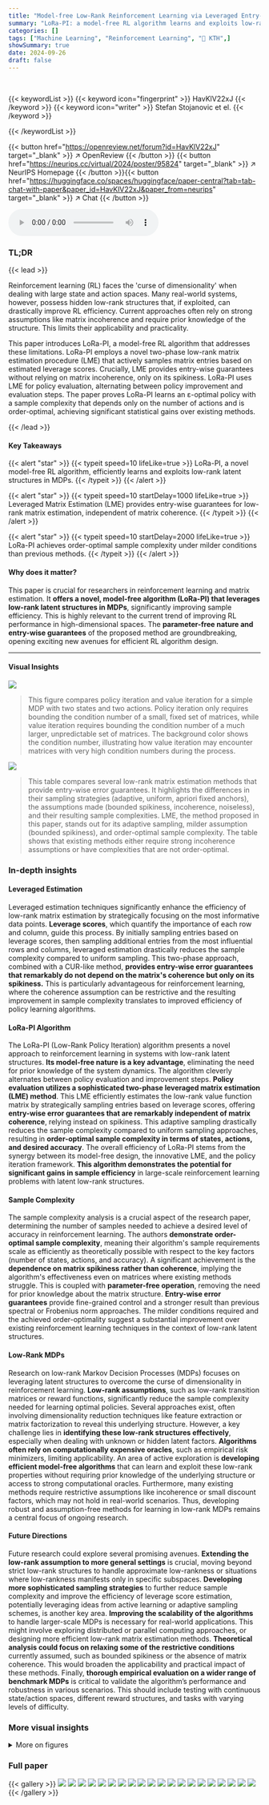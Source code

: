 ```yaml
---
title: "Model-free Low-Rank Reinforcement Learning via Leveraged Entry-wise Matrix Estimation"
summary: "LoRa-PI: a model-free RL algorithm learns and exploits low-rank MDP structures for order-optimal sample complexity, achieving ε-optimal policies with O(poly(A)) samples."
categories: []
tags: ["Machine Learning", "Reinforcement Learning", "🏢 KTH",]
showSummary: true
date: 2024-09-26
draft: false
---
```


<br>

{{< keywordList >}}
{{< keyword icon="fingerprint" >}} HavKlV22xJ {{< /keyword >}}
{{< keyword icon="writer" >}} Stefan Stojanovic et el. {{< /keyword >}}
 
{{< /keywordList >}}

{{< button href="https://openreview.net/forum?id=HavKlV22xJ" target="_blank" >}}
↗ OpenReview
{{< /button >}}
{{< button href="https://neurips.cc/virtual/2024/poster/95824" target="_blank" >}}
↗ NeurIPS Homepage
{{< /button >}}{{< button href="https://huggingface.co/spaces/huggingface/paper-central?tab=tab-chat-with-paper&paper_id=HavKlV22xJ&paper_from=neurips" target="_blank" >}}
↗ Chat
{{< /button >}}



<audio controls>
    <source src="https://ai-paper-reviewer.com/HavKlV22xJ/podcast.wav" type="audio/wav">
    Your browser does not support the audio element.
</audio>


### TL;DR


{{< lead >}}

Reinforcement learning (RL) faces the 'curse of dimensionality' when dealing with large state and action spaces.  Many real-world systems, however, possess hidden low-rank structures that, if exploited, can drastically improve RL efficiency. Current approaches often rely on strong assumptions like matrix incoherence and require prior knowledge of the structure. This limits their applicability and practicality.

This paper introduces LoRa-PI, a model-free RL algorithm that addresses these limitations. LoRa-PI employs a novel two-phase low-rank matrix estimation procedure (LME) that actively samples matrix entries based on estimated leverage scores.  Crucially, LME provides entry-wise guarantees without relying on matrix incoherence, only on its spikiness.  LoRa-PI uses LME for policy evaluation, alternating between policy improvement and evaluation steps.  The paper proves LoRa-PI learns an ε-optimal policy with a sample complexity that depends only on the number of actions and is order-optimal, achieving significant statistical gains over existing methods.

{{< /lead >}}


#### Key Takeaways

{{< alert "star" >}}
{{< typeit speed=10 lifeLike=true >}} LoRa-PI, a novel model-free RL algorithm, efficiently learns and exploits low-rank latent structures in MDPs. {{< /typeit >}}
{{< /alert >}}

{{< alert "star" >}}
{{< typeit speed=10 startDelay=1000 lifeLike=true >}} Leveraged Matrix Estimation (LME) provides entry-wise guarantees for low-rank matrix estimation, independent of matrix coherence. {{< /typeit >}}
{{< /alert >}}

{{< alert "star" >}}
{{< typeit speed=10 startDelay=2000 lifeLike=true >}} LoRa-PI achieves order-optimal sample complexity under milder conditions than previous methods. {{< /typeit >}}
{{< /alert >}}

#### Why does it matter?
This paper is crucial for researchers in reinforcement learning and matrix estimation.  It **offers a novel, model-free algorithm (LoRa-PI) that leverages low-rank latent structures in MDPs**, significantly improving sample efficiency. This is highly relevant to the current trend of improving RL performance in high-dimensional spaces.  The **parameter-free nature and entry-wise guarantees** of the proposed method are groundbreaking, opening exciting new avenues for efficient RL algorithm design.

------
#### Visual Insights



![](https://ai-paper-reviewer.com/HavKlV22xJ/figures_5_1.jpg)

> This figure compares policy iteration and value iteration for a simple MDP with two states and two actions.  Policy iteration only requires bounding the condition number of a small, fixed set of matrices, while value iteration requires bounding the condition number of a much larger, unpredictable set of matrices. The background color shows the condition number, illustrating how value iteration may encounter matrices with very high condition numbers during the process.





![](https://ai-paper-reviewer.com/HavKlV22xJ/tables_1_1.jpg)

> This table compares several low-rank matrix estimation methods that provide entry-wise error guarantees.  It highlights the differences in their sampling strategies (adaptive, uniform, apriori fixed anchors), the assumptions made (bounded spikiness, incoherence, noiseless), and their resulting sample complexities.  LME, the method proposed in this paper, stands out for its adaptive sampling, milder assumption (bounded spikiness), and order-optimal sample complexity. The table shows that existing methods either require strong incoherence assumptions or have complexities that are not order-optimal.





### In-depth insights


#### Leveraged Estimation
Leveraged estimation techniques significantly enhance the efficiency of low-rank matrix estimation by strategically focusing on the most informative data points.  **Leverage scores**, which quantify the importance of each row and column, guide this process. By initially sampling entries based on leverage scores, then sampling additional entries from the most influential rows and columns, leveraged estimation drastically reduces the sample complexity compared to uniform sampling. This two-phase approach, combined with a CUR-like method, **provides entry-wise error guarantees that remarkably do not depend on the matrix's coherence but only on its spikiness.**  This is particularly advantageous for reinforcement learning, where the coherence assumption can be restrictive and the resulting improvement in sample complexity translates to improved efficiency of policy learning algorithms.

#### LoRa-PI Algorithm
The LoRa-PI (Low-Rank Policy Iteration) algorithm presents a novel approach to reinforcement learning in systems with low-rank latent structures.  **Its model-free nature is a key advantage**, eliminating the need for prior knowledge of the system dynamics.  The algorithm cleverly alternates between policy evaluation and improvement steps.  **Policy evaluation utilizes a sophisticated two-phase leveraged matrix estimation (LME) method**. This LME efficiently estimates the low-rank value function matrix by strategically sampling entries based on leverage scores, offering **entry-wise error guarantees that are remarkably independent of matrix coherence**, relying instead on spikiness.  This adaptive sampling drastically reduces the sample complexity compared to uniform sampling approaches, resulting in **order-optimal sample complexity in terms of states, actions, and desired accuracy**. The overall efficiency of LoRa-PI stems from the synergy between its model-free design, the innovative LME, and the policy iteration framework.  **This algorithm demonstrates the potential for significant gains in sample efficiency** in large-scale reinforcement learning problems with latent low-rank structures.

#### Sample Complexity
The sample complexity analysis is a crucial aspect of the research paper, determining the number of samples needed to achieve a desired level of accuracy in reinforcement learning.  The authors **demonstrate order-optimal sample complexity**, meaning their algorithm's sample requirements scale as efficiently as theoretically possible with respect to the key factors (number of states, actions, and accuracy).  A significant achievement is the **dependence on matrix spikiness rather than coherence**, implying the algorithm's effectiveness even on matrices where existing methods struggle. This is coupled with **parameter-free operation**, removing the need for prior knowledge about the matrix structure. **Entry-wise error guarantees** provide fine-grained control and a stronger result than previous spectral or Frobenius norm approaches.  The milder conditions required and the achieved order-optimality suggest a substantial improvement over existing reinforcement learning techniques in the context of low-rank latent structures.

#### Low-Rank MDPs
Research on low-rank Markov Decision Processes (MDPs) focuses on leveraging latent structures to overcome the curse of dimensionality in reinforcement learning.  **Low-rank assumptions**, such as low-rank transition matrices or reward functions, significantly reduce the sample complexity needed for learning optimal policies.  Several approaches exist, often involving dimensionality reduction techniques like feature extraction or matrix factorization to reveal this underlying structure.  However, a key challenge lies in **identifying these low-rank structures effectively**, especially when dealing with unknown or hidden latent factors.  **Algorithms often rely on computationally expensive oracles**, such as empirical risk minimizers, limiting applicability.  An area of active exploration is **developing efficient model-free algorithms** that can learn and exploit these low-rank properties without requiring prior knowledge of the underlying structure or access to strong computational oracles.  Furthermore, many existing methods require restrictive assumptions like incoherence or small discount factors, which may not hold in real-world scenarios.  Thus, developing robust and assumption-free methods for learning in low-rank MDPs remains a central focus of ongoing research.

#### Future Directions
Future research could explore several promising avenues.  **Extending the low-rank assumption to more general settings** is crucial, moving beyond strict low-rank structures to handle approximate low-rankness or situations where low-rankness manifests only in specific subspaces.  **Developing more sophisticated sampling strategies** to further reduce sample complexity and improve the efficiency of leverage score estimation, potentially leveraging ideas from active learning or adaptive sampling schemes, is another key area.  **Improving the scalability of the algorithms** to handle larger-scale MDPs is necessary for real-world applications.  This might involve exploring distributed or parallel computing approaches, or designing more efficient low-rank matrix estimation methods.  **Theoretical analysis could focus on relaxing some of the restrictive conditions** currently assumed, such as bounded spikiness or the absence of matrix coherence.  This would broaden the applicability and practical impact of these methods.  Finally, **thorough empirical evaluation on a wider range of benchmark MDPs** is critical to validate the algorithm’s performance and robustness in various scenarios.  This should include testing with continuous state/action spaces, different reward structures, and tasks with varying levels of difficulty.


### More visual insights

<details>
<summary>More on figures
</summary>


![](https://ai-paper-reviewer.com/HavKlV22xJ/figures_13_1.jpg)

> This figure compares four different matrix completion methods: uniform anchors, leveraged anchors, oracle anchors, and SVD. The methods are evaluated based on Frobenius norm and infinity norm. The results show that leveraged anchors provide better performance than uniform anchors and comparable results to oracle anchors, which have prior knowledge of the best anchors.


![](https://ai-paper-reviewer.com/HavKlV22xJ/figures_14_1.jpg)

> This figure compares the performance of value iteration (VI) and policy iteration (PI) algorithms using two different anchor selection methods: leveraged anchors (based on estimated leverage scores) and uniform anchors.  The plots show the entrywise error between the estimated Q matrix (Q(t)) and the true Q* matrix at each iteration (t).  The results demonstrate that leveraging anchor selection significantly improves the accuracy and reduces the entrywise error compared to uniform anchor selection, highlighting the benefit of adaptive sampling based on leverage scores.


![](https://ai-paper-reviewer.com/HavKlV22xJ/figures_14_2.jpg)

> This figure compares the performance of value iteration (VI) and policy iteration (PI) using different anchor selection methods for low-rank matrix estimation.  It shows how leverage scores (quantifying information) improve the accuracy of the methods compared to uniform random selection of anchors in each iteration.  The experiment uses a low-rank matrix with 70 states and 50 actions, a discount factor of 0.9 and a noise level of 0.01.  The number of samples is increased geometrically in each iteration.


![](https://ai-paper-reviewer.com/HavKlV22xJ/figures_14_3.jpg)

> This figure compares the performance of three different value iteration methods in estimating a low-rank value matrix Q*.  LoRa-VI with leveraged anchors uses leverage scores to select informative samples, while LoRa-VI with uniform anchors samples uniformly. The full-matrix VI serves as a baseline, using all entries. The results indicate that using leverage scores for anchor selection significantly improves estimation accuracy.


![](https://ai-paper-reviewer.com/HavKlV22xJ/figures_14_4.jpg)

> The figure shows the performance of three different value iteration methods for low-rank MDPs. The x-axis represents the total number of samples used, and the y-axis shows the error in estimating the value matrix Q*. The three methods compared are VI with leveraged anchors, VI with uniform anchors, and full-matrix VI. The results show that VI with leveraged anchors achieves significantly better performance than the other methods, demonstrating the effectiveness of the leveraged sampling approach. The results are averaged over multiple simulations and show error bars to indicate the variability in performance.


![](https://ai-paper-reviewer.com/HavKlV22xJ/figures_15_1.jpg)

> This figure shows the performance of three different policy iteration methods: PI with leveraged anchors, PI with uniform anchors, and full-matrix PI.  The plot compares the Frobenius norm and entrywise error of the estimated Q-matrix against the true Q*-matrix, as the total number of trajectories increases.  Leveraged anchors significantly improve the estimation accuracy compared to uniform anchors and the full-matrix method.


</details>






### Full paper

{{< gallery >}}
<img src="https://ai-paper-reviewer.com/HavKlV22xJ/1.png" class="grid-w50 md:grid-w33 xl:grid-w25" />
<img src="https://ai-paper-reviewer.com/HavKlV22xJ/2.png" class="grid-w50 md:grid-w33 xl:grid-w25" />
<img src="https://ai-paper-reviewer.com/HavKlV22xJ/3.png" class="grid-w50 md:grid-w33 xl:grid-w25" />
<img src="https://ai-paper-reviewer.com/HavKlV22xJ/4.png" class="grid-w50 md:grid-w33 xl:grid-w25" />
<img src="https://ai-paper-reviewer.com/HavKlV22xJ/5.png" class="grid-w50 md:grid-w33 xl:grid-w25" />
<img src="https://ai-paper-reviewer.com/HavKlV22xJ/6.png" class="grid-w50 md:grid-w33 xl:grid-w25" />
<img src="https://ai-paper-reviewer.com/HavKlV22xJ/7.png" class="grid-w50 md:grid-w33 xl:grid-w25" />
<img src="https://ai-paper-reviewer.com/HavKlV22xJ/8.png" class="grid-w50 md:grid-w33 xl:grid-w25" />
<img src="https://ai-paper-reviewer.com/HavKlV22xJ/9.png" class="grid-w50 md:grid-w33 xl:grid-w25" />
<img src="https://ai-paper-reviewer.com/HavKlV22xJ/10.png" class="grid-w50 md:grid-w33 xl:grid-w25" />
<img src="https://ai-paper-reviewer.com/HavKlV22xJ/11.png" class="grid-w50 md:grid-w33 xl:grid-w25" />
<img src="https://ai-paper-reviewer.com/HavKlV22xJ/12.png" class="grid-w50 md:grid-w33 xl:grid-w25" />
<img src="https://ai-paper-reviewer.com/HavKlV22xJ/13.png" class="grid-w50 md:grid-w33 xl:grid-w25" />
<img src="https://ai-paper-reviewer.com/HavKlV22xJ/14.png" class="grid-w50 md:grid-w33 xl:grid-w25" />
<img src="https://ai-paper-reviewer.com/HavKlV22xJ/15.png" class="grid-w50 md:grid-w33 xl:grid-w25" />
<img src="https://ai-paper-reviewer.com/HavKlV22xJ/16.png" class="grid-w50 md:grid-w33 xl:grid-w25" />
<img src="https://ai-paper-reviewer.com/HavKlV22xJ/17.png" class="grid-w50 md:grid-w33 xl:grid-w25" />
<img src="https://ai-paper-reviewer.com/HavKlV22xJ/18.png" class="grid-w50 md:grid-w33 xl:grid-w25" />
<img src="https://ai-paper-reviewer.com/HavKlV22xJ/19.png" class="grid-w50 md:grid-w33 xl:grid-w25" />
<img src="https://ai-paper-reviewer.com/HavKlV22xJ/20.png" class="grid-w50 md:grid-w33 xl:grid-w25" />
{{< /gallery >}}